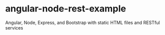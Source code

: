 angular-node-rest-example
=========================

Angular, Node, Express, and Bootstrap with static HTML files and RESTful services
